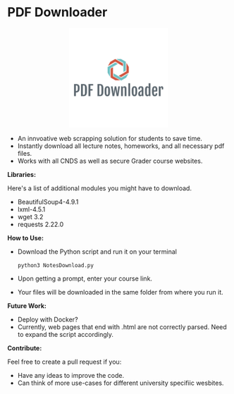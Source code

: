 # PDF Downloader

<p align="center">
  <img src="logo/pdfLogo.png" width="225" alt="logo">
</p>


- An innvoative web scrapping solution for students to save time.
- Instantly download all lecture notes, homeworks, and all necessary pdf files. 
- Works with all CNDS as well as secure Grader course websites. 

**Libraries:**

Here's a list of additional modules you might have to download.

- BeautifulSoup4-4.9.1
- lxml-4.5.1 
- wget 3.2
- requests 2.22.0

**How to Use:** 

- Download the Python script and run it on your terminal

  ```
  python3 NotesDownload.py
  ```
- Upon getting a prompt, enter your course link.

- Your files will be downloaded in the same folder from where you run it.


**Future Work:**

- Deploy with Docker?
- Currently, web pages that end with .html are not correctly parsed. Need to expand the script accordingly. 


**Contribute:**

Feel free to create a pull request if you:

- Have any ideas to improve the code.
- Can think of more use-cases for different university specifiic wesbites.
